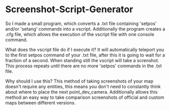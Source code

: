 # Screenshot-Script-Generator
So I made a small program, which converts a .txt file containing 'setpos' and/or 'setang' commands into a vscript. Additionally the program creates a .cfg file, which allows the execution of the vscript file with one console command.

What does the vscript file do if I execute it?
It will automatically teleport you to the first setpos command of your .txt file, after this it is going to wait for a fraction of a second. When standing still the vscript will take a screnshot. This process repeats until there are no more 'setpos' commands in the .txt file.

Why should I use this?
This method of taking screenshots of your map doesn't require any entities, this means you don't need to constantly think about where to place the next point_dev_camera. Additionally allows this method an easy way to take comparison screenshots of official and custom maps between different versions.
